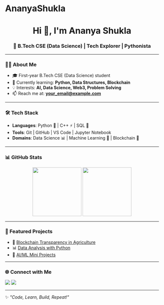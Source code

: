 # AnanyaShukla

<h1 align="center">Hi 👋, I'm Ananya Shukla</h1>
<h3 align="center">🚀 B.Tech CSE (Data Science) | Tech Explorer | Pythonista</h3>

---

### 👩‍💻 About Me
- 🎓 First-year B.Tech CSE (Data Science) student  
- 🌱 Currently learning: **Python, Data Structures, Blockchain**  
- 💡 Interests: **AI, Data Science, Web3, Problem Solving**  
- 📫 Reach me at: **your_email@example.com**  

---

### 🛠️ Tech Stack
- **Languages**: Python 🐍 | C++ ⚡ | SQL 💾  
- **Tools**: Git | GitHub | VS Code | Jupyter Notebook  
- **Domains**: Data Science 📊 | Machine Learning 🤖 | Blockchain 🔗  

---

### 📊 GitHub Stats
<p align="center">
  <img src="https://github-readme-stats.vercel.app/api?username=ananyashukla&show_icons=true&theme=tokyonight" height="160"/>
  <img src="https://github-readme-streak-stats.herokuapp.com/?user=ananyashukla&theme=tokyonight" height="160"/>
</p>

---

### 🚀 Featured Projects
- 🔗 [Blockchain Transparency in Agriculture](#)  
- 📊 [Data Analysis with Python](#)  
- 🤖 [AI/ML Mini Projects](#)  

---

### 🌐 Connect with Me
<p align="left">
<a href="https://linkedin.com/in/yourlinkedin" target="blank"><img src="https://img.shields.io/badge/LinkedIn-blue?logo=linkedin&logoColor=white" /></a>
<a href="mailto:your_email@example.com"><img src="https://img.shields.io/badge/Email-D14836?logo=gmail&logoColor=white" /></a>
</p>

---

✨ *"Code, Learn, Build, Repeat!"*
